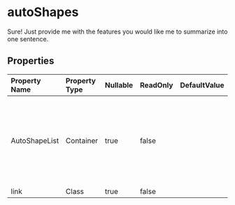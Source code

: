 # **autoShapes**

Sure! Just provide me with the features you would like me to summarize into one sentence. 

## **Properties**

| Property Name | Property Type | Nullable |  ReadOnly | DefaultValue | Description | 
| :- | :- | :- |:- |  :- | :- |
|AutoShapeList|Container|true|false |  |Property Summary: Contains a list of LinkElement objects identified by the XML element "autoshape".|
|link|Class|true|false |  ||

